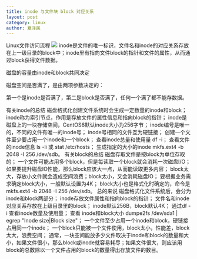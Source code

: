 ```yaml
---
title: inode 与文件块 block 对应关系
layout: post
category: linux
author: 夏泽民
---
```

Linux文件访问流程
	<img src="{{site.url}}{{site.baseurl}}/img/inode_1.png"/>
inode是文件的唯一标识，文件名和inode的对应关系存放在上一级目录的block中；inode里有指向文件block的指针和文件的属性，从而通过block获得文件数据。

磁盘的容量由inode和block共同决定


磁盘空间是否满了，是由两项参数决定的：

第一个是inode是否满了，第二是block是否满了，任何一个满了都不能存数据。

有关inode的总结
磁盘格式化创建文件系统时会生成一定数量的inode和block；
inode称为索引节点，作用是存放文件的属性信息和指向block的指针；
inode是磁盘上的一块存储空间，CentOS6默认inode大小为256字节；
inode编号是唯一的，不同的文件有唯一的inode号；
inode号相同的文件互为硬链接；
创建一个文件至少要占用一个inode和一个block；
查看inode总量和使用量 df -i；
查看文件的inode信息 ls -li 或 stat /etc/hosts；
生成指定的大小的inode mkfs.ext4 -b 2048 -I 256 /dev/sdb。
有关block的总结
磁盘存取文件是按block为单位存取的；
一个文件可能占用多个block，但是每读取一个block就会消耗一次磁盘I/O；
如果要提升磁盘IO性能，那么block应该大一点，从而能读取更多内容；
block太大，存放小文件就会造成空间浪费；block太小，又会消耗磁盘IO；
要根据业务需求确定block大小，一般默认设置为4K；
block大小也是格式化时确定的，命令是 mkfs.ext4 -b 2048 -I 256 /dev/sdb。
总的来说
磁盘格式化文件系统后，会分为inode和block两部分；
inode存放文件属性和指向block的指针；
文件名和inode对应关系存放在上级目录里的block；
inode默认256B，block默认4K；
通过df -i 查看inode数量及使用量；
查看 inode和block大小 dumpe2fs /dev/sda1 | egrep "Inode size|Block size"；
一个文件至少占用一个inode和block，硬链接占用同一个inode；
一个block只能被一个文件使用，block太小，性能差，block太大，浪费空间；
通常，一块空间能放多少文件取决于inode和block的数量和大小，如果文件很小，那么block或inode就容易耗尽；如果文件很大，则应该用block的总数除以一个文件占用的block的数量得出存放文件的数目。
<!-- more -->
